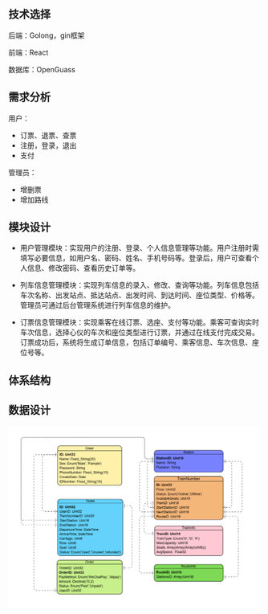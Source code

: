 

## 技术选择

后端：Golong，gin框架

前端：React

数据库：OpenGuass

## 需求分析

用户：

- 订票、退票、查票
- 注册，登录，退出
- 支付

管理员：

- 增删票
- 增加路线

## 模块设计

- 用户管理模块：实现用户的注册、登录、个人信息管理等功能。用户注册时需填写必要信息，如用户名、密码、姓名、手机号码等。登录后，用户可查看个人信息、修改密码、查看历史订单等。

- 列车信息管理模块：实现列车信息的录入、修改、查询等功能。列车信息包括车次名称、出发站点、抵达站点、出发时间、到达时间、座位类型、价格等。管理员可通过后台管理系统进行列车信息的维护。

- 订票信息管理模块：实现乘客在线订票、选座、支付等功能。乘客可查询实时车次信息，选择心仪的车次和座位类型进行订票，并通过在线支付完成交易。订票成功后，系统将生成订单信息，包括订单编号、乘客信息、车次信息、座位号等。

## 体系结构



## 数据设计

![](docs/image/data_type.png)



